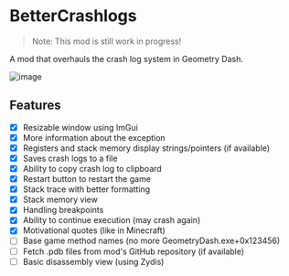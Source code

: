 # BetterCrashlogs

> Note: This mod is still work in progress!

A mod that overhauls the crash log system in Geometry Dash.

![image](prevter.bettercrash/screenshot.png&scale:0.7)

## Features
- [x] Resizable window using ImGui
- [x] More information about the exception
- [x] Registers and stack memory display strings/pointers (if available)
- [x] Saves crash logs to a file
- [x] Ability to copy crash log to clipboard
- [x] Restart button to restart the game
- [x] Stack trace with better formatting
- [x] Stack memory view
- [x] Handling breakpoints
- [x] Ability to continue execution (may crash again)
- [x] Motivational quotes (like in Minecraft)
- [ ] Base game method names (no more GeometryDash.exe+0x123456)
- [ ] Fetch .pdb files from mod's GitHub repository (if available)
- [ ] Basic disassembly view (using Zydis)
